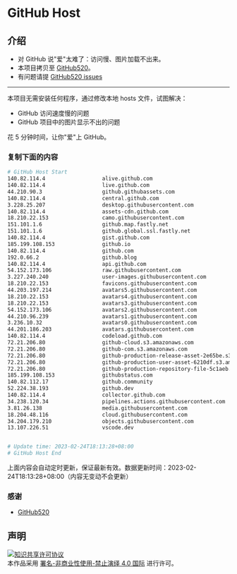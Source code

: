 # GitHub Host
## 介绍
- 对 GitHub 说"爱"太难了：访问慢、图片加载不出来。
- 本项目拷贝至 [GitHub520](https://github.com/521xueweihan/GitHub520)。
- 有问题请提 [GitHub520 issues](https://github.com/521xueweihan/GitHub520/issues/new)

---

本项目无需安装任何程序，通过修改本地 hosts 文件，试图解决：
- GitHub 访问速度慢的问题
- GitHub 项目中的图片显示不出的问题

花 5 分钟时间，让你"爱"上 GitHub。

### 复制下面的内容
```bash
# GitHub Host Start
140.82.114.4                  alive.github.com
140.82.114.4                  live.github.com
44.210.90.3                   github.githubassets.com
140.82.114.4                  central.github.com
3.228.25.207                  desktop.githubusercontent.com
140.82.114.4                  assets-cdn.github.com
18.210.22.153                 camo.githubusercontent.com
151.101.1.6                   github.map.fastly.net
151.101.1.6                   github.global.ssl.fastly.net
140.82.114.4                  gist.github.com
185.199.108.153               github.io
140.82.114.4                  github.com
192.0.66.2                    github.blog
140.82.114.4                  api.github.com
54.152.173.106                raw.githubusercontent.com
3.227.240.240                 user-images.githubusercontent.com
18.210.22.153                 favicons.githubusercontent.com
44.203.197.214                avatars5.githubusercontent.com
18.210.22.153                 avatars4.githubusercontent.com
18.210.22.153                 avatars3.githubusercontent.com
54.152.173.106                avatars2.githubusercontent.com
44.210.96.239                 avatars1.githubusercontent.com
3.236.10.32                   avatars0.githubusercontent.com
44.201.186.203                avatars.githubusercontent.com
140.82.114.4                  codeload.github.com
72.21.206.80                  github-cloud.s3.amazonaws.com
72.21.206.80                  github-com.s3.amazonaws.com
72.21.206.80                  github-production-release-asset-2e65be.s3.amazonaws.com
72.21.206.80                  github-production-user-asset-6210df.s3.amazonaws.com
72.21.206.80                  github-production-repository-file-5c1aeb.s3.amazonaws.com
185.199.108.153               githubstatus.com
140.82.112.17                 github.community
52.224.38.193                 github.dev
140.82.114.4                  collector.github.com
34.238.120.34                 pipelines.actions.githubusercontent.com
3.81.26.138                   media.githubusercontent.com
18.204.48.116                 cloud.githubusercontent.com
34.204.179.210                objects.githubusercontent.com
13.107.226.51                 vscode.dev


# Update time: 2023-02-24T18:13:28+08:00
# GitHub Host End

```
上面内容会自动定时更新，保证最新有效。数据更新时间：2023-02-24T18:13:28+08:00（内容无变动不会更新）

### 感谢

- [GitHub520](https://github.com/521xueweihan/GitHub520)

## 声明
<a rel="license" href="https://creativecommons.org/licenses/by-nc-nd/4.0/deed.zh"><img alt="知识共享许可协议" style="border-width: 0" src="https://licensebuttons.net/l/by-nc-nd/4.0/88x31.png"></a><br>本作品采用 <a rel="license" href="https://creativecommons.org/licenses/by-nc-nd/4.0/deed.zh">署名-非商业性使用-禁止演绎 4.0 国际</a> 进行许可。